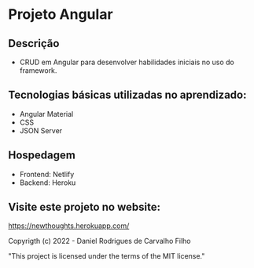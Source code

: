 # Projeto Angular

## Descrição

- CRUD em Angular para desenvolver habilidades iniciais no uso do framework.

## Tecnologias básicas utilizadas no aprendizado:

- Angular Material
- CSS
- JSON Server

## Hospedagem

- Frontend: Netlify
- Backend: Heroku

## Visite este projeto no website:

https://newthoughts.herokuapp.com/

Copyrigth (c) 2022 - Daniel Rodrigues de Carvalho Filho

"This project is licensed under the terms of the MIT license."
